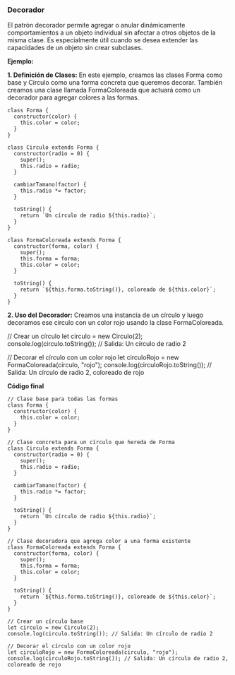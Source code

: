 ### Decorador

El patrón decorador permite agregar o anular dinámicamente comportamientos a un objeto individual sin afectar a otros objetos de la misma clase. Es especialmente útil cuando se desea extender las capacidades de un objeto sin crear subclases.

**Ejemplo:**

**1. Definición de Clases:** En este ejemplo, creamos las clases Forma como base y Circulo como una forma concreta que queremos decorar. También creamos una clase llamada FormaColoreada que actuará como un decorador para agregar colores a las formas.

```
class Forma {
  constructor(color) {
    this.color = color;
  }
}

class Circulo extends Forma {
  constructor(radio = 0) {
    super();
    this.radio = radio;
  }
  
  cambiarTamano(factor) {
    this.radio *= factor;
  }
  
  toString() {
    return `Un círculo de radio ${this.radio}`;
  }
}

class FormaColoreada extends Forma {
  constructor(forma, color) {
    super();
    this.forma = forma;
    this.color = color;
  }
  
  toString() {
    return `${this.forma.toString()}, coloreado de ${this.color}`;
  }
}
```

**2. Uso del Decorador:** Creamos una instancia de un círculo y luego decoramos ese círculo con un color rojo usando la clase FormaColoreada.

// Crear un círculo
let circulo = new Circulo(2);
console.log(circulo.toString()); // Salida: Un círculo de radio 2

// Decorar el círculo con un color rojo
let circuloRojo = new FormaColoreada(circulo, "rojo");
console.log(circuloRojo.toString()); // Salida: Un círculo de radio 2, coloreado de rojo

**Código final**

```
// Clase base para todas las formas
class Forma {
  constructor(color) {
    this.color = color;
  }
}

// Clase concreta para un círculo que hereda de Forma
class Circulo extends Forma {
  constructor(radio = 0) {
    super();
    this.radio = radio;
  }
  
  cambiarTamano(factor) {
    this.radio *= factor;
  }
  
  toString() {
    return `Un círculo de radio ${this.radio}`;
  }
}

// Clase decoradora que agrega color a una forma existente
class FormaColoreada extends Forma {
  constructor(forma, color) {
    super();
    this.forma = forma;
    this.color = color;
  }
  
  toString() {
    return `${this.forma.toString()}, coloreado de ${this.color}`;
  }
}

// Crear un círculo base
let circulo = new Circulo(2);
console.log(circulo.toString()); // Salida: Un círculo de radio 2

// Decorar el círculo con un color rojo
let circuloRojo = new FormaColoreada(circulo, "rojo");
console.log(circuloRojo.toString()); // Salida: Un círculo de radio 2, coloreado de rojo
```
